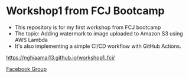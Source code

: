 # Workshop1 from FCJ Bootcamp

- This repository is for my first workshop from FCJ bootcamp
- The topic: Adding watermark to image uploaded to Amazon S3 using AWS Lambda
- It's also implementing a simple CI/CD workflow with GitHub Actions.

https://nghiaamai13.github.io/workshop1_fcj/

[Facebook Group](https://www.facebook.com/groups/awsstudygroupfcj)
